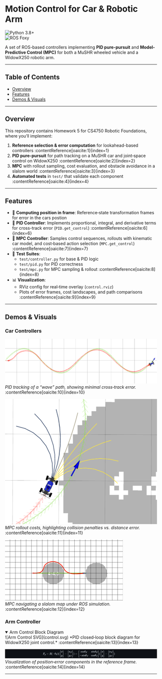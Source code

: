 # Motion Control for Car & Robotic Arm  
![Python 3.8+](https://img.shields.io/badge/Python-3.8%2B-blue)  
![ROS Foxy](https://img.shields.io/badge/ROS-Foxy-green)  

A set of ROS-based controllers implementing **PID pure-pursuit** and **Model-Predictive Control (MPC)** for both a MuSHR wheeled vehicle and a WidowX250 robotic arm. 

---

## Table of Contents

- [Overview](#overview)  
- [Features](#features)  
- [Demos & Visuals](#demos--visuals)  


---

## Overview

This repository contains Homework 5 for CS4750 Robotic Foundations, where you’ll implement:  
1. **Reference selection & error computation** for lookahead-based controllers :contentReference[oaicite:1]{index=1}  
2. **PID pure-pursuit** for path tracking on a MuSHR car and joint‐space control on WidowX250 :contentReference[oaicite:2]{index=2}  
3. **MPC** with rollout sampling, cost evaluation, and obstacle avoidance in a slalom world :contentReference[oaicite:3]{index=3}  
4. **Automated tests** in `test/` that validate each component :contentReference[oaicite:4]{index=4}

---

## Features

- 📏 **Computing position in frame**: Reference‐state transformation frames for error in the cars postion  
- 🔄 **PID Controller**: Implements proportional, integral, and derivative terms for cross-track error (`PID.get_control`) :contentReference[oaicite:6]{index=6}  
- 🚀 **MPC Controller**: Samples control sequences, rollouts with kinematic car model, and cost‐based action selection (`MPC.get_control`) :contentReference[oaicite:7]{index=7}  
- 🧪 **Test Suites**:  
  - `test/controller.py` for base & PID logic  
  - `test/pid.py` for PID correctness  
  - `test/mpc.py` for MPC sampling & rollout :contentReference[oaicite:8]{index=8}  
- 📊 **Visualization**:  
  - RViz config for real‐time overlay (`control.rviz`)  
  - Plots of error frames, cost landscapes, and path comparisons :contentReference[oaicite:9]{index=9}

---

## Demos & Visuals

### Car Controllers

![PID Wave Path](pid_wave.png)  
*PID tracking of a “wave” path, showing minimal cross‐track error.* :contentReference[oaicite:10]{index=10}  

![Cost Landscape](cost_plot.png)  
*MPC rollout costs, highlighting collision penalties vs. distance error.* :contentReference[oaicite:11]{index=11}  

![Slalom Obstacle Course](slalom.png)  
*MPC navigating a slalom map under ROS simulation.* :contentReference[oaicite:12]{index=12}  

### Arm Controller

<details open>  
<summary>Arm Control Block Diagram</summary>  
![Arm Control SVG](control.svg)  
*PID closed‐loop block diagram for WidowX250 joint control.* :contentReference[oaicite:13]{index=13}  
</details>

![Error in New Frame](error_new_frame.png)  
*Visualization of position‐error components in the reference frame.* :contentReference[oaicite:14]{index=14}  

---
